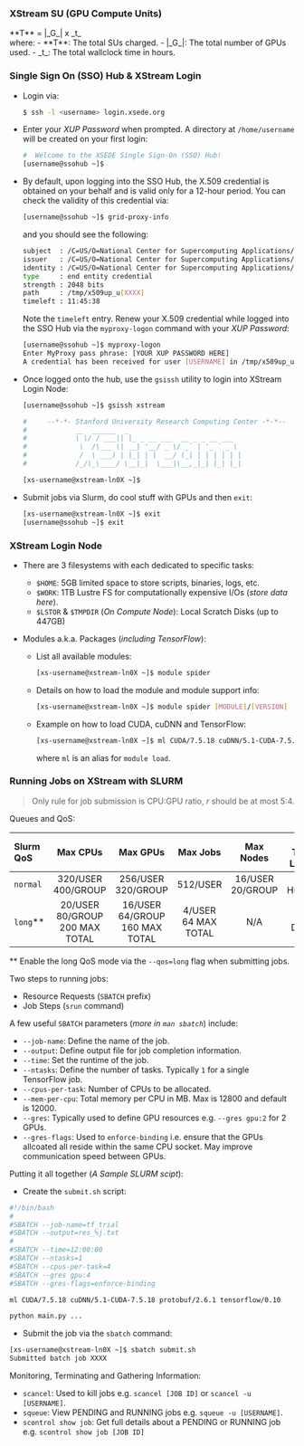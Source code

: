### XStream SU (GPU Compute Units)

<div class="text-center">**T** = |_G_| x _t_ </div>
where:
- **T**: The total SUs charged.
- |_G_|: The total number of GPUs used.
- _t_: The total wallclock time in hours.


### Single Sign On (SSO) Hub & XStream Login

- Login via:
  ```bash
  $ ssh -l <username> login.xsede.org
  ```

- Enter your _XUP Password_ when prompted. A directory at `/home/username` will be created on your first login:
  ```bash
  #  Welcome to the XSEDE Single Sign-On (SSO) Hub!
  [username@ssohub ~]$
  ```

- By default, upon logging into the SSO Hub, the X.509 credential is obtained on your behalf and is valid only for a 12-hour period. You can check the validity of this credential via:
  ```bash
  [username@ssohub ~]$ grid-proxy-info
  ```
  and you should see the following:
  ```bash
  subject  : /C=US/O=National Center for Supercomputing Applications/CN=[YOUR NAME HERE]
  issuer   : /C=US/O=National Center for Supercomputing Applications/OU=Certificate Authorities/CN=MyProxy CA 2013
  identity : /C=US/O=National Center for Supercomputing Applications/CN=[YOUR NAME HERE]
  type     : end entity credential
  strength : 2048 bits
  path     : /tmp/x509up_u[XXXX]
  timeleft : 11:45:38
  ```
  Note the `timeleft` entry. Renew your X.509 credential while logged into the SSO Hub via the `myproxy-logon` command with your _XUP Password_:
  ```bash
  [username@ssohub ~]$ myproxy-logon
  Enter MyProxy pass phrase: [YOUR XUP PASSWORD HERE]
  A credential has been received for user [USERNAME] in /tmp/x509up_u[XXXXX].
  ```

- Once logged onto the hub, use the `gsissh` utility to login into XStream Login Node:
  ```bash
  [username@ssohub ~]$ gsissh xstream

  #     --*-*- Stanford University Research Computing Center -*-*--
  #            __  ______  _
  #            \ \/ / ___|| |_ _ __ ___  __ _ _ __ ___
  #             \  /\___ \| __| '__/ _ \/ _` | '_ ` _ \
  #             /  \ ___) | |_| | |  __/ (_| | | | | | |
  #            /_/\_\____/ \__|_|  \___|\__,_|_| |_| |_|

  [xs-username@xstream-ln0X ~]$
  ```
- Submit jobs via Slurm, do cool stuff with GPUs and then `exit`:
  ```bash
  [xs-username@xstream-ln0X ~]$ exit
  [username@ssohub ~]$ exit
  ```

### XStream Login Node

- There are 3 filesystems with each dedicated to specific tasks:

  - `$HOME`: 5GB limited space to store scripts, binaries, logs, etc.
  - `$WORK`: 1TB Lustre FS for computationally expensive I/Os (_store data here_).
  - `$LSTOR` & `$TMPDIR` (_On Compute Node_): Local Scratch Disks (up to 447GB)


- Modules a.k.a. Packages (_including TensorFlow_):

  - List all available modules:
    ```bash
    [xs-username@xstream-ln0X ~]$ module spider
    ```
  - Details on how to load the module and module support info:
    ```bash
    [xs-username@xstream-ln0X ~]$ module spider [MODULE]/[VERSION]
    ```
  - Example on how to load CUDA, cuDNN and TensorFlow:
    ```bash
    [xs-username@xstream-ln0X ~]$ ml CUDA/7.5.18 cuDNN/5.1-CUDA-7.5.18 tensorflow/0.10
    ```
    where `ml` is an alias for `module load`.

### Running Jobs on XStream with SLURM

> Only rule for job submission is CPU:GPU ratio, _r_ should be at most 5:4.

Queues and QoS:

| Slurm QoS | Max CPUs | Max GPUs | Max Jobs | Max Nodes | Job Time Limits |
|:----------|:--------:|:--------:|:--------:|:---------:|:---------------:|
|`normal`| 320/USER 400/GROUP | 256/USER 320/GROUP | 512/USER | 16/USER 20/GROUP | 48 HOURS |
 |`long`** | 20/USER 80/GROUP 200 MAX TOTAL | 16/USER 64/GROUP 160 MAX TOTAL | 4/USER 64 MAX TOTAL | N/A | 7 DAYS |

 ** Enable the long QoS mode via the `--qos=long` flag when submitting jobs.

 Two steps to running jobs:
- Resource Requests (`SBATCH` prefix)
- Job Steps (`srun` command)

A few useful `SBATCH` parameters (_more in `man sbatch`_) include:
- `--job-name`: Define the name of the job.
- `--output`: Define output file for job completion information.
- `--time`: Set the runtime of the job.
- `--ntasks`: Define the number of tasks. Typically `1` for a single TensorFlow job.
- `--cpus-per-task`: Number of CPUs to be allocated.
- `--mem-per-cpu`: Total memory per CPU in MB. Max is 12800 and default is 12000.
- `--gres`: Typically used to define GPU resources e.g. `--gres gpu:2` for 2 GPUs.
- `--gres-flags`: Used to `enforce-binding` i.e. ensure that the GPUs allcoated all reside within the same CPU socket. May improve communication speed between GPUs.

Putting it all together (_A Sample SLURM scipt_):
- Create the `submit.sh` script:

 ```bash
 #!/bin/bash
 #
 #SBATCH --job-name=tf_trial
 #SBATCH --output=res_%j.txt
 #
 #SBATCH --time=12:00:00
 #SBATCH --ntasks=1
 #SBATCH --cpus-per-task=4
 #SBATCH --gres gpu:4
 #SBATCH --gres-flags=enforce-binding

 ml CUDA/7.5.18 cuDNN/5.1-CUDA-7.5.18 protobuf/2.6.1 tensorflow/0.10

 python main.py ...
 ```
- Submit the job via the `sbatch` command:
 ```bash
 [xs-username@xstream-ln0X ~]$ sbatch submit.sh
 Submitted batch job XXXX
 ```

Monitoring, Terminating and Gathering Information:
- `scancel`: Used to kill jobs e.g. `scancel [JOB ID]` or `scancel -u [USERNAME]`.
- `squeue`: View PENDING and RUNNING jobs e.g. `squeue -u [USERNAME]`.
- `scontrol show job`: Get full details about a PENDING or RUNNING job e.g. `scontrol show job [JOB ID]`
